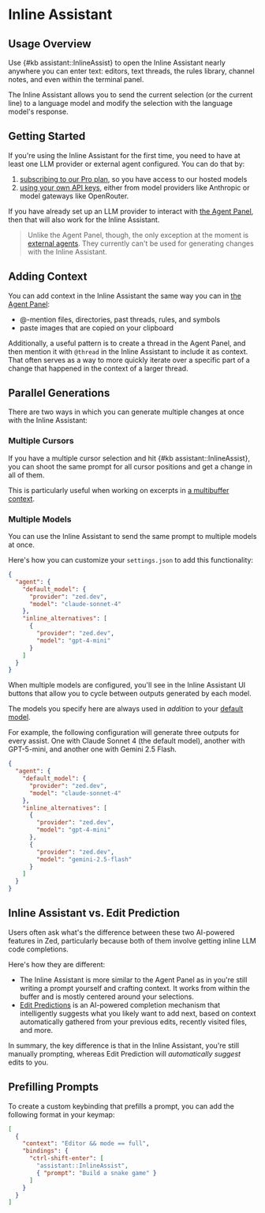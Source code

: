 # Inline Assistant

## Usage Overview

Use {#kb assistant::InlineAssist} to open the Inline Assistant nearly anywhere you can enter text: editors, text threads, the rules library, channel notes, and even within the terminal panel.

The Inline Assistant allows you to send the current selection (or the current line) to a language model and modify the selection with the language model's response.

## Getting Started

If you're using the Inline Assistant for the first time, you need to have at least one LLM provider or external agent configured.
You can do that by:

1. [subscribing to our Pro plan](https://zed.dev/pricing), so you have access to our hosted models
2. [using your own API keys](./llm-providers.md#use-your-own-keys), either from model providers like Anthropic or model gateways like OpenRouter.

If you have already set up an LLM provider to interact with [the Agent Panel](./agent-panel.md#getting-started), then that will also work for the Inline Assistant.

> Unlike the Agent Panel, though, the only exception at the moment is [external agents](./external-agents.md).
> They currently can't be used for generating changes with the Inline Assistant.

## Adding Context

You can add context in the Inline Assistant the same way you can in [the Agent Panel](./agent-panel.md#adding-context):

- @-mention files, directories, past threads, rules, and symbols
- paste images that are copied on your clipboard

Additionally, a useful pattern is to create a thread in the Agent Panel, and then mention it with `@thread` in the Inline Assistant to include it as context.
That often serves as a way to more quickly iterate over a specific part of a change that happened in the context of a larger thread.

## Parallel Generations

There are two ways in which you can generate multiple changes at once with the Inline Assistant:

### Multiple Cursors

If you have a multiple cursor selection and hit {#kb assistant::InlineAssist}, you can shoot the same prompt for all cursor positions and get a change in all of them.

This is particularly useful when working on excerpts in [a multibuffer context](../multibuffers.md).

### Multiple Models

You can use the Inline Assistant to send the same prompt to multiple models at once.

Here's how you can customize your `settings.json` to add this functionality:

```json [settings]
{
  "agent": {
    "default_model": {
      "provider": "zed.dev",
      "model": "claude-sonnet-4"
    },
    "inline_alternatives": [
      {
        "provider": "zed.dev",
        "model": "gpt-4-mini"
      }
    ]
  }
}
```

When multiple models are configured, you'll see in the Inline Assistant UI buttons that allow you to cycle between outputs generated by each model.

The models you specify here are always used in _addition_ to your [default model](#default-model).

For example, the following configuration will generate three outputs for every assist.
One with Claude Sonnet 4 (the default model), another with GPT-5-mini, and another one with Gemini 2.5 Flash.

```json [settings]
{
  "agent": {
    "default_model": {
      "provider": "zed.dev",
      "model": "claude-sonnet-4"
    },
    "inline_alternatives": [
      {
        "provider": "zed.dev",
        "model": "gpt-4-mini"
      },
      {
        "provider": "zed.dev",
        "model": "gemini-2.5-flash"
      }
    ]
  }
}
```

## Inline Assistant vs. Edit Prediction

Users often ask what's the difference between these two AI-powered features in Zed, particularly because both of them involve getting inline LLM code completions.

Here's how they are different:

- The Inline Assistant is more similar to the Agent Panel as in you're still writing a prompt yourself and crafting context. It works from within the buffer and is mostly centered around your selections.
- [Edit Predictions](./edit-prediction.md) is an AI-powered completion mechanism that intelligently suggests what you likely want to add next, based on context automatically gathered from your previous edits, recently visited files, and more.

In summary, the key difference is that in the Inline Assistant, you're still manually prompting, whereas Edit Prediction will _automatically suggest_ edits to you.

## Prefilling Prompts

To create a custom keybinding that prefills a prompt, you can add the following format in your keymap:

```json [keymap]
[
  {
    "context": "Editor && mode == full",
    "bindings": {
      "ctrl-shift-enter": [
        "assistant::InlineAssist",
        { "prompt": "Build a snake game" }
      ]
    }
  }
]
```
